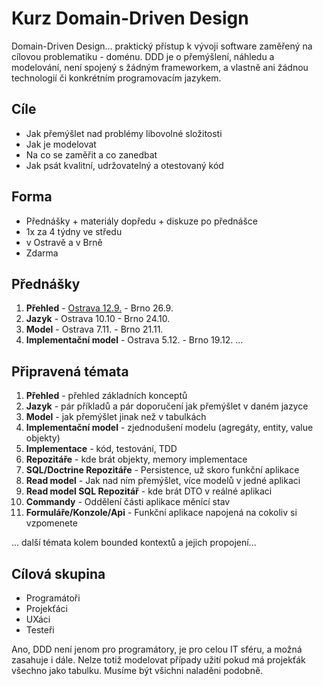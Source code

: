 # Kurz Domain-Driven Design

Domain-Driven Design... praktický přístup k vývoji software zaměřený na cílovou problematiku - doménu. DDD je o přemýšlení, náhledu a modelování, není spojený s žádným frameworkem, a vlastně ani žádnou technologií či konkrétním programovacím jazykem.

## Cíle

* Jak přemýšlet nad problémy libovolné složitosti
* Jak je modelovat
* Na co se zaměřit a co zanedbat
* Jak psát kvalitní, udržovatelný a otestovaný kód

## Forma

* Přednášky + materiály dopředu + diskuze po přednášce
* 1x za 4 týdny ve středu
* v Ostravě a v Brně
* Zdarma

## Přednášky

1. **Přehled** - [Ostrava 12.9.](https://www.facebook.com/events/2221134194773795/) - Brno 26.9.
1. **Jazyk** - Ostrava 10.10 - Brno 24.10.
1. **Model** - Ostrava 7.11. - Brno 21.11.
1. **Implementační model** - Ostrava 5.12. - Brno 19.12.
...

## Připravená témata

1. **Přehled** - přehled základních konceptů
1. **Jazyk** - pár příkladů a pár doporučení jak přemýšlet v daném jazyce
1. **Model** - jak přemýšlet jinak než v tabulkách
1. **Implementační model** - zjednodušení modelu (agregáty, entity, value objekty)
1. **Implementace** - kód, testování, TDD
1. **Repozitáře** - kde brát objekty, memory implementace
1. **SQL/Doctrine Repozitáře** - Persistence, už skoro funkční aplikace
1. **Read model** - Jak nad ním přemýšlet, více modelů v jedné aplikaci
1. **Read model SQL Repozitář** - kde brát DTO v reálné aplikaci
1. **Commandy** - Oddělení části aplikace měnící stav
1. **Formuláře/Konzole/Api** - Funkční aplikace napojená na cokoliv si vzpomenete

... další témata kolem bounded kontextů a jejich propojení...

## Cílová skupina

* Programátoři
* Projekťáci
* UXáci
* Testeři

Ano, DDD není jenom pro programátory, je pro celou IT sféru, a možná zasahuje i dále. Nelze totiž modelovat případy užití pokud má projekťák všechno jako tabulku. Musíme být všichni naladěni podobně.
